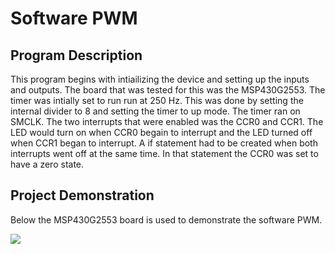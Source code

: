 # Software PWM
## Program Description
This program begins with intiailizing the device and setting up the inputs and outputs.  The board that was tested for this was the MSP430G2553.  The timer was intially set to run run at 250 Hz.  This was done by setting the internal divider to 8 and setting the timer to up mode.  The timer ran on SMCLK.  The two interrupts that were enabled was the CCR0 and CCR1.  The LED would turn on when CCR0 begain to interrupt and the LED turned off when CCR1 began to interrupt.  A if statement had to be created when both interrupts went off at the same time.  In that statement the CCR0 was set to have a zero state.

## Project Demonstration
Below the MSP430G2553 board is used to demonstrate the software PWM.

![](https://media.giphy.com/media/3o7aDa12x754vG7xmw/giphy.gif)
